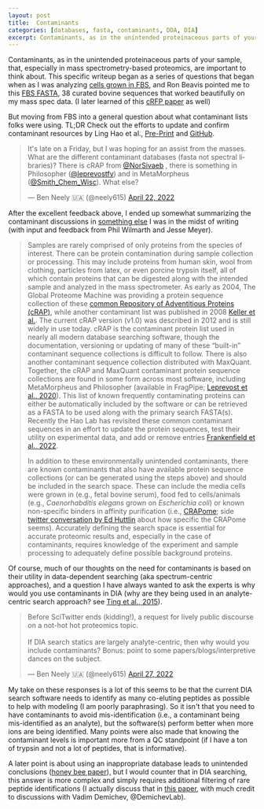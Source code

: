 ```yaml
---
layout: post
title:  Contaminants
categories: [databases, fasta, contaminants, DDA, DIA]
excerpt: Contaminants, as in the unintended proteinaceous parts of your sample, that, especially in mass spectrometry-based proteomics, are important to think about. This specific writeup is a series of twitter discussions with the real experts as I was analyzing data and led to a quest for contaminant lists, and finding out that these lists are actually being updated!
---
```


Contaminants, as in the unintended proteinaceous parts of your sample, that, especially in mass spectrometry-based proteomics, are important to think about. This specific writeup began as a series of questions that began when as I was analyzing [cells grown in FBS](https://twitter.com/neely615/status/1511716674621386757?s=20&t=fgYHB7wNsJ6nRp9GM4gczw), and Ron Beavis pointed me to this [FBS FASTA](https://www.somecrazyblogger.org/fasta/bt_hela.fasta), 38 curated bovine sequences that worked beautifully on my mass spec data.  (I later learned of this [cRFP paper](https://pubs.acs.org/doi/abs/10.1021/acs.jproteome.9b00475) as well)

But moving from FBS into a general question about what contaminant lists folks were using. TL;DR Check out the efforts to update and confirm contaminant resources by Ling Hao et al., [Pre-Print](https://www.biorxiv.org/content/10.1101/2022.04.27.489766v1) and [GitHub](https://github.com/HaoGroup-ProtContLib/Protein-Contaminant-Libraries-for-DDA-and-DIA-Proteomics).

<blockquote class="twitter-tweet"><p lang="en" dir="ltr">It&#39;s late on a Friday, but I was hoping for an assist from the masses. What are the different contaminant databases (fasta not spectral libraries)? There is cRAP from <a href="https://twitter.com/NorSivaeb?ref_src=twsrc%5Etfw">@NorSivaeb</a> , there is something in Philosopher (<a href="https://twitter.com/leprevostfv?ref_src=twsrc%5Etfw">@leprevostfv</a>) and in MetaMorpheus (<a href="https://twitter.com/Smith_Chem_Wisc?ref_src=twsrc%5Etfw">@Smith_Chem_Wisc</a>). What else?</p>&mdash; Ben Neely 🇺🇦 (@neely615) <a href="https://twitter.com/neely615/status/1517592679932043264?ref_src=twsrc%5Etfw">April 22, 2022</a></blockquote> <script async src="https://platform.twitter.com/widgets.js" charset="utf-8"></script> 


After the excellent feedback above, I ended up somewhat summarizing the contaminant discussions in [something else](https://jessegmeyerlab.github.io/proteomics-tutorial/#databases) I was in the midst of writing (with input and feedback from Phil Wilmarth and Jesse Meyer).

>Samples are rarely comprised of only proteins from the species of interest. There can be protein contamination during sample collection or processing. This may include proteins from human skin, wool from clothing, particles from latex, or even porcine trypsin itself, all of which contain proteins that can be digested along with the intended sample and analyzed in the mass spectrometer. As early as 2004, The Global Proteome Machine was providing a protein sequence collection of these [common Repository of Adventitious Proteins (cRAP)](https://www.thegpm.org/crap/), while another contaminant list was published in 2008 [Keller et al.](https://pubmed.ncbi.nlm.nih.gov/18790129/). The current cRAP version (v1.0) was described in 2012 and is still widely in use today. cRAP is the contaminant protein list used in nearly all modern database searching software, though the documentation, versioning or updating of many of these “built-in” contaminant sequence collections is difficult to follow. There is also another contaminant sequence collection distributed with MaxQuant. Together, the cRAP and MaxQuant contaminant protein sequence collections are found in some form across most software, including MetaMorpheus and Philosopher (available in FragPipe; [Leprevost et al., 2020](https://pubmed.ncbi.nlm.nih.gov/32669682/)). This list of known frequently contaminating proteins can either be automatically included by the software or can be retrieved as a FASTA to be used along with the primary search FASTA(s). Recently the Hao Lab has revisited these common contaminant sequences in an effort to update the protein sequences, test their utility on experimental data, and add or remove entries [Frankenfield et al., 2022](https://www.biorxiv.org/content/10.1101/2022.04.27.489766v1). 
>
>In addition to these environmentally unintended contaminants, there are known contaminants that also have available protein sequence collections (or can be generated using the steps above) and should be included in the search space. These can include the media cells were grown in (e.g., fetal bovine serum), food fed to cells/animals (e.g., *Caenorhabditis elegans* grown on *Escherichia coli*) or known non-specific binders in affinity purification (i.e., [CRAPome](https://pubmed.ncbi.nlm.nih.gov/23921808/); side [twitter conversation by Ed Huttlin](https://twitter.com/EdHuttlin/status/1522412975230881793?s=20&t=giGVAOipckB3Jk79dL9b1Q) about how specific the CRAPome seems). Accurately defining the search space is essential for accurate proteomic results and, especially in the case of contaminants, requires knowledge of the experiment and sample processing to adequately define possible background proteins.

Of course, much of our thoughts on the need for contaminants is based on their utility in data-dependent searching (aka spectrum-centric approaches), and a question I have always wanted to ask the experts is why would you use contaminants in DIA (why are they being used in an analyte-centric search approach? see [Ting et al., 2015](https://www.sciencedirect.com/science/article/pii/S1535947620326396)).

<blockquote class="twitter-tweet"><p lang="en" dir="ltr">Before SciTwitter ends (kidding!), a request for lively public discourse on a not-hot hot proteomics topic. <br><br>If DIA search statics are largely analyte-centric, then why would you include contaminants? Bonus: point to some papers/blogs/interpretive dances on the subject.</p>&mdash; Ben Neely 🇺🇦 (@neely615) <a href="https://twitter.com/neely615/status/1519291372594941954?ref_src=twsrc%5Etfw">April 27, 2022</a></blockquote> <script async src="https://platform.twitter.com/widgets.js" charset="utf-8"></script> 

My take on these responses is a lot of this seems to be that the current DIA search software needs to identify as many co-eluting peptides as possible to help with modeling (I am poorly paraphrasing). So it isn't that you need to have contaminants to avoid mis-identification (i.e., a contaminant being mis-identified as an analyte), but the software(s) perform better when more ions are being identified. Many points were also made that knowing the contaminant levels is important more from a QC standpoint (if I have a ton of trypsin and not a lot of peptides, that is informative).

A later point is about using an inappropriate database leads to unintended conclusions ([honey bee paper](https://journals.plos.org/plosone/article?id=10.1371/journal.pone.0020873)), but I would counter that in DIA searching, this answer is more complex and simply requires additional filtering of rare peptide identifications (I actually discuss that in [this paper](https://www.frontiersin.org/articles/10.3389/fviro.2022.862961/full), with much credit to discussions with Vadim Demichev, @DemichevLab).


&nbsp;
&nbsp;
&nbsp;
